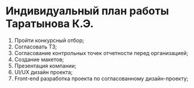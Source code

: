# Индивидуальный план работы Таратынова К.Э.
1)	Пройти конкурсный отбор;
2)	Согласовать ТЗ;
3)	Согласование контрольных точек отчетности перед организацией; 
4)	Создание макетов;
5)	Презентация компании; 
6)	UI/UX дизайн проекта;
7)	Front-end разработка проекта по согласованному дизайн-проекту;
